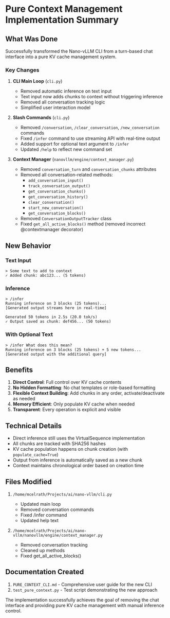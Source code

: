 # Pure Context Management Implementation Summary

## What Was Done

Successfully transformed the Nano-vLLM CLI from a turn-based chat interface into a pure KV cache management system.

### Key Changes

1. **CLI Main Loop** (`cli.py`)
   - Removed automatic inference on text input
   - Text input now adds chunks to context without triggering inference
   - Removed all conversation tracking logic
   - Simplified user interaction model

2. **Slash Commands** (`cli.py`)
   - Removed `/conversation`, `/clear_conversation`, `/new_conversation` commands
   - Fixed `/infer` command to use streaming API with real-time output
   - Added support for optional text argument to `/infer`
   - Updated `/help` to reflect new command set

3. **Context Manager** (`nanovllm/engine/context_manager.py`)
   - Removed `conversation_turn` and `conversation_chunks` attributes
   - Removed all conversation-related methods:
     - `add_conversation_input()`
     - `track_conversation_output()`
     - `get_conversation_chunks()`
     - `get_conversation_history()`
     - `clear_conversation()`
     - `start_new_conversation()`
     - `get_conversation_blocks()`
   - Removed `ConversationOutputTracker` class
   - Fixed `get_all_active_blocks()` method (removed incorrect @contextmanager decorator)

## New Behavior

### Text Input
```
> Some text to add to context
✓ Added chunk: abc123... (5 tokens)
```

### Inference
```
> /infer
Running inference on 3 blocks (25 tokens)...
[Generated output streams here in real-time]

Generated 50 tokens in 2.5s (20.0 tok/s)
✓ Output saved as chunk: def456... (50 tokens)
```

### With Optional Text
```
> /infer What does this mean?
Running inference on 3 blocks (25 tokens) + 5 new tokens...
[Generated output with the additional query]
```

## Benefits

1. **Direct Control**: Full control over KV cache contents
2. **No Hidden Formatting**: No chat templates or role-based formatting
3. **Flexible Context Building**: Add chunks in any order, activate/deactivate as needed
4. **Memory Efficient**: Only populate KV cache when needed
5. **Transparent**: Every operation is explicit and visible

## Technical Details

- Direct inference still uses the VirtualSequence implementation
- All chunks are tracked with SHA256 hashes
- KV cache population happens on chunk creation (with `populate_cache=True`)
- Output from inference is automatically saved as a new chunk
- Context maintains chronological order based on creation time

## Files Modified

1. `/home/mcelrath/Projects/ai/nano-vllm/cli.py`
   - Updated main loop
   - Removed conversation commands
   - Fixed /infer command
   - Updated help text

2. `/home/mcelrath/Projects/ai/nano-vllm/nanovllm/engine/context_manager.py`
   - Removed conversation tracking
   - Cleaned up methods
   - Fixed get_all_active_blocks()

## Documentation Created

1. `PURE_CONTEXT_CLI.md` - Comprehensive user guide for the new CLI
2. `test_pure_context.py` - Test script demonstrating the new approach

The implementation successfully achieves the goal of removing the chat interface and providing pure KV cache management with manual inference control.